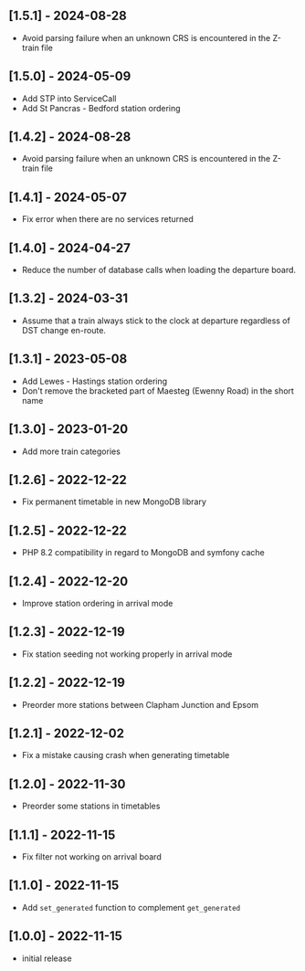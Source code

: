 ## [1.5.1] - 2024-08-28
* Avoid parsing failure when an unknown CRS is encountered in the Z-train file

## [1.5.0] - 2024-05-09
* Add STP into ServiceCall
* Add St Pancras - Bedford station ordering

## [1.4.2] - 2024-08-28
* Avoid parsing failure when an unknown CRS is encountered in the Z-train file

## [1.4.1] - 2024-05-07
* Fix error when there are no services returned

## [1.4.0] - 2024-04-27
* Reduce the number of database calls when loading the departure board.

## [1.3.2] - 2024-03-31
* Assume that a train always stick to the clock at departure regardless of DST
  change en-route.

## [1.3.1] - 2023-05-08
* Add Lewes - Hastings station ordering
* Don't remove the bracketed part of Maesteg (Ewenny Road) in the short name

## [1.3.0] - 2023-01-20
* Add more train categories

## [1.2.6] - 2022-12-22
* Fix permanent timetable in new MongoDB library

## [1.2.5] - 2022-12-22
* PHP 8.2 compatibility in regard to MongoDB and symfony cache

## [1.2.4] - 2022-12-20
* Improve station ordering in arrival mode

## [1.2.3] - 2022-12-19
* Fix station seeding not working properly in arrival mode

## [1.2.2] - 2022-12-19
* Preorder more stations between Clapham Junction and Epsom

## [1.2.1] - 2022-12-02
* Fix a mistake causing crash when generating timetable

## [1.2.0] - 2022-11-30
* Preorder some stations in timetables

## [1.1.1] - 2022-11-15
* Fix filter not working on arrival board

## [1.1.0] - 2022-11-15
* Add `set_generated` function to complement `get_generated`

## [1.0.0] - 2022-11-15
* initial release

